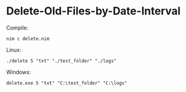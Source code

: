 # Delete-Old-Files-by-Date-Interval
Compile:
   ```
   nim c delete.nim
   
   ```
 
Linux:
   ```
   ./delete 5 "txt" "./test_folder" "./logs"
   
   ```
 
Windows:
   ```
   delete.exe 5 "txt" "C:\test_folder" "C:\logs"
   
   ```
